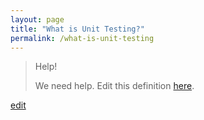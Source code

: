 ```yaml
---
layout: page
title: "What is Unit Testing?"
permalink: /what-is-unit-testing
---
```


> Help! 
> 
> We need help. Edit this definition <a href="https://github.com/and-digital/tech-definitions/blog/master/definitions/testing/unit-testing.md">here</a>.

<p class="edit-term"><a href="https://github.com/and-digital/tech-definitions/blog/master/definitions/testing/unit-testing.md">edit</a></p>
